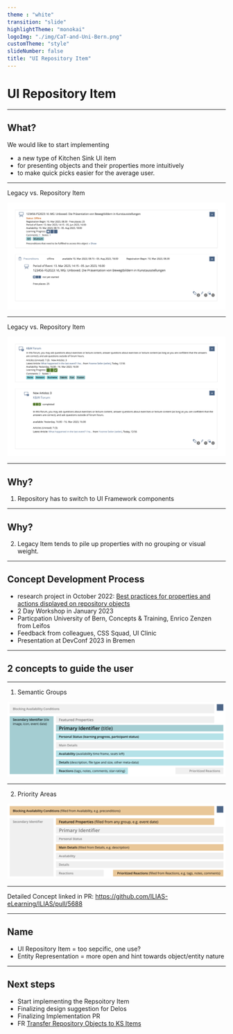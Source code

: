 ```yaml
---
theme : "white"
transition: "slide"
highlightTheme: "monokai"
logoImg: "./img/CaT-and-Uni-Bern.png"
customTheme: "style"
slideNumber: false
title: "UI Repository Item"
---
```


# UI Repository Item

---

## What?

We would like to start implementing
* a new type of Kitchen Sink UI item
* for presenting objects and their properties more intuitively
* to make quick picks easier for the average user.

---

Legacy vs. Repository Item

![](./img/example-01.png)

---

Legacy vs. Repository Item

![](./img/example-02.png)

---

## Why?

1. Repository has to switch to UI Framework components

---

## Why?

2. Legacy Item tends to pile up properties with no grouping or visual weight.

---

## Concept Development Process
* research project in October 2022: [Best practices for properties and actions displayed on repository objects](https://github.com/ILIAS-eLearning/ILIAS/blob/trunk/src/UI/docu/ux-guide-repository-objects-properties-and-actions.md)
* 2 Day Workshop in January 2023
* Particpation University of Bern, Concepts & Training, Enrico Zenzen from Leifos
* Feedback from colleagues, CSS Squad, UI Clinic
* Presentation at DevConf 2023 in Bremen

---

## 2 concepts to guide the user

---

1. Semantic Groups

![](./img/schema-semgroups.png)

---

2. Priority Areas

![](./img/schema-prioarea.png)

---

Detailed Concept linked in PR:
https://github.com/ILIAS-eLearning/ILIAS/pull/5688

---

## Name

* UI Repository Item = too sepcific, one use?
* Entity Representation = more open and hint towards object/entity nature

---

## Next steps

* Start implementing the Repsoitory Item
* Finalizing design suggestion for Delos
* Finalizing Implementation PR
* FR [Transfer Repository Objects to KS Items
](https://docu.ilias.de/goto_docu_wiki_wpage_6409_1357.html)
